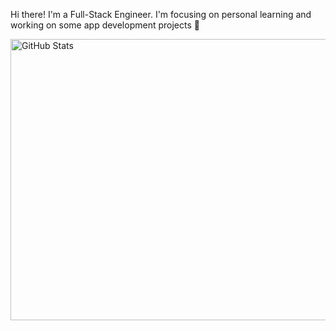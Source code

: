 Hi there! I'm a Full-Stack Engineer. I'm focusing on personal learning and working on some app development projects 🚀

<img src="https://github-repository-stats.s3.amazonaws.com/github-stats.svg" width="800" height="450" alt="GitHub Stats">
